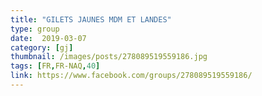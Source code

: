 ```yaml
---
title: "GILETS JAUNES MDM ET LANDES"
type: group
date:  2019-03-07
category: [gj]
thumbnail: /images/posts/278089519559186.jpg
tags: [FR,FR-NAQ,40]
link: https://www.facebook.com/groups/278089519559186/
---
```

